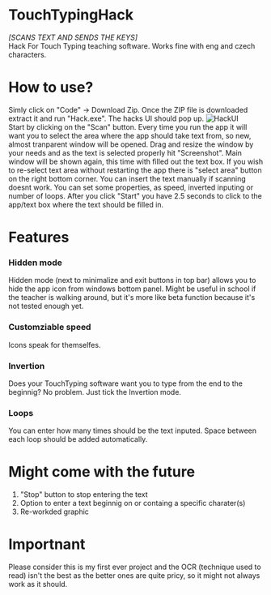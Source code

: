# TouchTypingHack
*[SCANS TEXT AND SENDS THE KEYS]* <br>
Hack For Touch Typing teaching software.  Works fine with eng and czech characters. <br>
# How to use? 
Simly click on "Code" -> Download Zip. Once the ZIP file is downloaded extract it and run "Hack.exe". The hacks UI should pop up.
![HackUI](https://user-images.githubusercontent.com/92151973/205362946-7a18773d-bae9-4899-a883-e9f056def497.png) <br>
Start by clicking on the "Scan" button. Every time you run the app it will want you to select the area where the app should take text from, so new, almost tranparent window will be opened. Drag and resize the window by your needs and as the text is selected properly hit "Screenshot". Main window will be shown again, this time with filled out the text box. If you wish to re-select text area without restarting the app there is "select area" button on the right bottom corner. You can insert the text manually if scanning doesnt work. You can set some properties, as speed, inverted inputing or number of loops. After you click "Start" you have 2.5 seconds to click to the app/text box where the text should be filled in. <br>
# Features
### Hidden mode
Hidden mode (next to minimalize and exit buttons in top bar) allows you to hide the app icon from windows bottom panel. Might be useful in school if the teacher is walking around, but it's more like beta function because it's not tested enough yet.
### Customziable speed
Icons speak for themselfes.
### Invertion
Does your TouchTyping software want you to type from the end to the beginnig? No problem. Just tick the Invertion mode.
### Loops
You can enter how many times should be the text inputed. Space between each loop should be added automatically.
# Might come with the future
1) "Stop" button to stop entering the text
2) Option to enter a text beginnig on or containg a specific charater(s)
3) Re-workded graphic
# Importnant
Please consider this is my first ever project and the OCR (technique used to read) isn't the best as the better ones are quite pricy, so it might not always work as it should.
